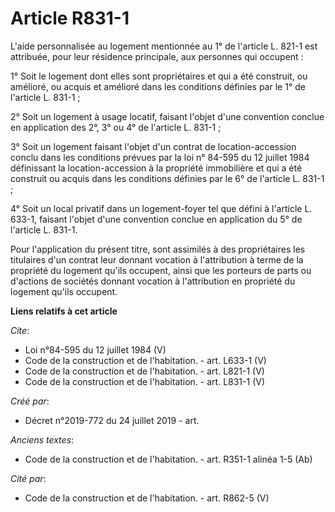 # Article R831-1

L'aide personnalisée au logement mentionnée au 1° de l'article L. 821-1 est attribuée, pour leur résidence principale, aux
personnes qui occupent : 

1° Soit le logement dont elles sont propriétaires et qui a été construit, ou amélioré, ou acquis et amélioré dans les
conditions définies par le 1° de l'article L. 831-1 ; 

2° Soit un logement à usage locatif, faisant l'objet d'une convention conclue en application des 2°, 3° ou 4° de l'article L.
831-1 ; 

3° Soit un logement faisant l'objet d'un contrat de location-accession conclu dans les conditions prévues par la loi n°
84-595 du 12 juillet 1984 définissant la location-accession à la propriété immobilière et qui a été construit ou acquis dans
les conditions définies par le 6° de l'article L. 831-1 ; 

4° Soit un local privatif dans un logement-foyer tel que défini à l'article L. 633-1, faisant l'objet d'une convention
conclue en application du 5° de l'article L. 831-1. 

Pour l'application du présent titre, sont assimilés à des propriétaires les titulaires d'un contrat leur donnant vocation à
l'attribution à terme de la propriété du logement qu'ils occupent, ainsi que les porteurs de parts ou d'actions de sociétés
donnant vocation à l'attribution en propriété du logement qu'ils occupent.

**Liens relatifs à cet article**

_Cite_:

  - Loi n°84-595 du 12 juillet 1984 (V)
  - Code de la construction et de l'habitation. - art. L633-1 (V)
  - Code de la construction et de l'habitation. - art. L821-1 (V)
  - Code de la construction et de l'habitation. - art. L831-1 (V)

_Créé par_:

  - Décret n°2019-772 du 24 juillet 2019 - art.

_Anciens textes_:

  - Code de la construction et de l'habitation. - art. R351-1 alinéa 1-5 (Ab)

_Cité par_:

  - Code de la construction et de l'habitation. - art. R862-5 (V)
